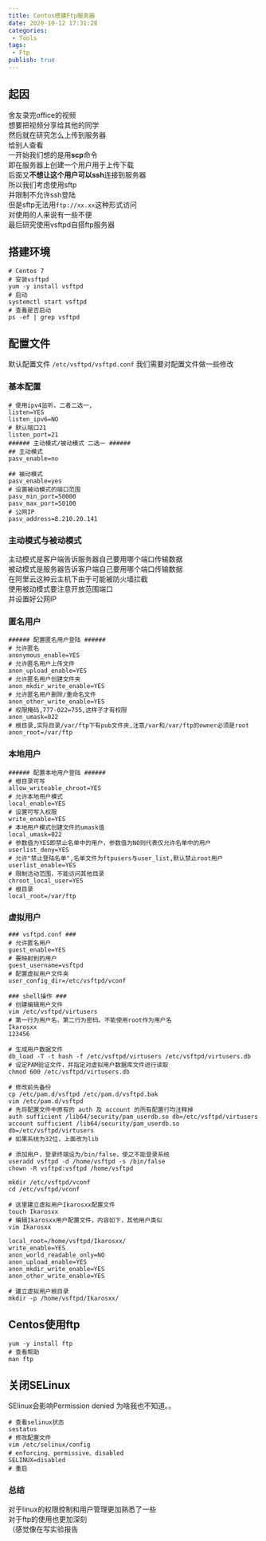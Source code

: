 ```yaml
---
title: Centos搭建Ftp服务器
date: 2020-10-12 17:31:28
categories:    
 - Tools    
tags:    
 - Ftp  
publish: true    
---
```


## 起因
舍友录完office的视频  
想要把视频分享给其他的同学  
然后就在研究怎么上传到服务器  
给别人查看  
一开始我们想的是用**scp**命令  
即在服务器上创建一个用户用于上传下载  
后面又**不想让这个用户可以ssh**连接到服务器  
所以我们考虑使用sftp  
并限制不允许ssh登陆   
但是sftp无法用`ftp://xx.xx`这种形式访问  
对使用的人来说有一些不便  
最后研究使用vsftpd自搭ftp服务器

## 搭建环境
```shell
# Centos 7
# 安装vsftpd
yum -y install vsftpd
# 启动
systemctl start vsftpd
# 查看是否启动
ps -ef | grep vsftpd
```

## 配置文件

默认配置文件
`/etc/vsftpd/vsftpd.conf`
我们需要对配置文件做一些修改

### 基本配置
```shell
# 使用ipv4监听，二者二选一,
listen=YES
listen_ipv6=NO
# 默认端口21
listen_port=21
###### 主动模式/被动模式 二选一 ######
## 主动模式
pasv_enable=no

## 被动模式
pasv_enable=yes
# 设置被动模式的端口范围
pasv_min_port=50000
pasv_max_port=50100
# 公网IP
pasv_address=8.210.20.141
```
### 主动模式与被动模式
主动模式是客户端告诉服务器自己要用哪个端口传输数据  
被动模式是服务器告诉客户端自己要用哪个端口传输数据  
在阿里云这种云主机下由于可能被防火墙拦截  
使用被动模式要注意开放范围端口  
并设置好公网IP  


### 匿名用户
```shell
###### 配置匿名用户登陆 ######
# 允许匿名
anonymous_enable=YES
# 允许匿名用户上传文件
anon_upload_enable=YES
# 允许匿名用户创建文件夹
anon_mkdir_write_enable=YES
# 允许匿名用户删除/重命名文件
anon_other_write_enable=YES
# 权限掩码,777-022=755,这样子才有权限
anon_umask=022
# 根目录,实际目录/var/ftp下有pub文件夹,注意/var和/var/ftp的owner必须是root
anon_root=/var/ftp
```

### 本地用户
```shell
###### 配置本地用户登陆 ######
# 根目录可写
allow_writeable_chroot=YES
# 允许本地用户模式
local_enable=YES                
# 设置可写入权限
write_enable=YES                
# 本地用户模式创建文件的umask值
local_umask=022                 
# 参数值为YES即禁止名单中的用户，参数值为NO则代表仅允许名单中的用户
userlist_deny=YES               
# 允许"禁止登陆名单",名单文件为ftpusers与user_list,默认禁止root用户
userlist_enable=YES     
# 限制活动范围，不能访问其他目录
chroot_local_user=YES
# 根目录    
local_root=/var/ftp
```

### 虚拟用户
```shell
### vsftpd.conf ###
# 允许匿名用户
guest_enable=YES
# 要映射到的用户
guest_username=vsftpd
# 配置虚拟用户文件夹
user_config_dir=/etc/vsftpd/vconf

### shell操作 ###
# 创建编辑用户文件
vim /etc/vsftpd/virtusers
# 第一行为用户名，第二行为密码。不能使用root作为用户名 
Ikarosxx
123456

# 生成用户数据文件
db_load -T -t hash -f /etc/vsftpd/virtusers /etc/vsftpd/virtusers.db
# 设定PAM验证文件，并指定对虚拟用户数据库文件进行读取
chmod 600 /etc/vsftpd/virtusers.db 

# 修改前先备份 
cp /etc/pam.d/vsftpd /etc/pam.d/vsftpd.bak
vim /etc/pam.d/vsftpd
# 先将配置文件中原有的 auth 及 account 的所有配置行均注释掉
auth sufficient /lib64/security/pam_userdb.so db=/etc/vsftpd/virtusers 
account sufficient /lib64/security/pam_userdb.so db=/etc/vsftpd/virtusers 
# 如果系统为32位，上面改为lib

# 添加用户，登录终端设为/bin/false，使之不能登录系统
useradd vsftpd -d /home/vsftpd -s /bin/false
chown -R vsftpd:vsftpd /home/vsftpd

mkdir /etc/vsftpd/vconf
cd /etc/vsftpd/vconf

# 这里建立虚拟用户Ikarosxx配置文件
touch Ikarosxx
# 编辑Ikarosxx用户配置文件，内容如下，其他用户类似
vim Ikarosxx

local_root=/home/vsftpd/Ikarosxx/
write_enable=YES
anon_world_readable_only=NO
anon_upload_enable=YES
anon_mkdir_write_enable=YES
anon_other_write_enable=YES

# 建立虚拟用户根目录
mkdir -p /home/vsftpd/Ikarosxx/
```

## Centos使用ftp
```shell
yum -y install ftp
# 查看帮助
man ftp
```

## 关闭SELinux
SElinux会影响Permission denied
为啥我也不知道。。
```shell
# 查看selinux状态
sestatus
# 修改配置文件
vim /etc/selinux/config
# enforcing、permissive、disabled
SELINUX=disabled
# 重启
```


### 总结
对于linux的权限控制和用户管理更加熟悉了一些  
对于ftp的使用也更加深刻  
（感觉像在写实验报告



